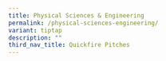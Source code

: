 ```yaml
---
title: Physical Sciences & Engineering
permalink: /physical-sciences-engineering/
variant: tiptap
description: ""
third_nav_title: Quickfire Pitches
---
```

